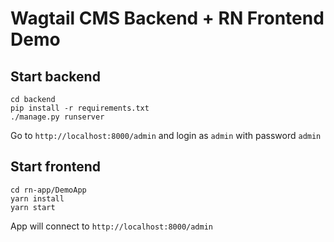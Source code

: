 # Wagtail CMS Backend + RN Frontend Demo

## Start backend

```
cd backend
pip install -r requirements.txt
./manage.py runserver
```

Go to `http://localhost:8000/admin` and login as `admin` with password `admin` 

## Start frontend

```
cd rn-app/DemoApp
yarn install
yarn start
```

App will connect to `http://localhost:8000/admin`
